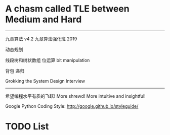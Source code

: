 
# A chasm called TLE between Medium and Hard

--- 

九章算法 v4.2
九章算法强化班 2019

动态规划

线段树和树状数组
位运算 bit manipulation

背包
递归

Grokking the System Design Interview

---

希望编程水平有质的飞跃! More shrewd!
More intuitive and insightful!

Google Python Coding Style: http://google.github.io/styleguide/


# TODO List
